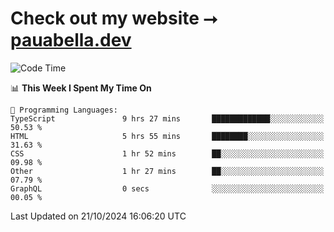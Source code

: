 # Check out my website ⭢ [pauabella.dev](https://pauabella.dev)

<!--START_SECTION:waka-->
![Code Time](http://img.shields.io/badge/Code%20Time-3%2C813%20hrs%2025%20mins-blue)

📊 **This Week I Spent My Time On** 

```text
💬 Programming Languages: 
TypeScript               9 hrs 27 mins       █████████████░░░░░░░░░░░░   50.53 % 
HTML                     5 hrs 55 mins       ████████░░░░░░░░░░░░░░░░░   31.63 % 
CSS                      1 hr 52 mins        ██░░░░░░░░░░░░░░░░░░░░░░░   09.98 % 
Other                    1 hr 27 mins        ██░░░░░░░░░░░░░░░░░░░░░░░   07.79 % 
GraphQL                  0 secs              ░░░░░░░░░░░░░░░░░░░░░░░░░   00.05 % 
```


 Last Updated on 21/10/2024 16:06:20 UTC
<!--END_SECTION:waka-->

